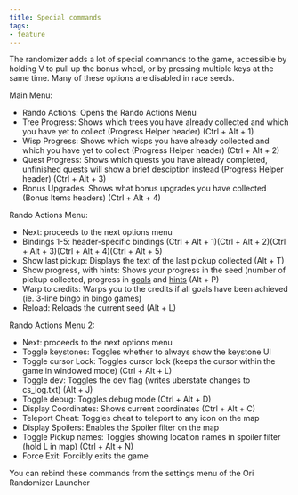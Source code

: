 ```yaml
---
title: Special commands
tags:
- feature
---
```

The randomizer adds a lot of special commands to the game, accessible by holding V to pull up the bonus wheel, or by pressing multiple keys at the same time. Many of these options are disabled in race seeds. 

Main Menu:
 - Rando Actions: Opens the Rando Actions Menu
 - Tree Progress: Shows which trees you have already collected and which you have yet to collect (Progress Helper header) (Ctrl + Alt + 1)
 - Wisp Progress: Shows which wisps you have already collected and which you have yet to collect (Progress Helper header) (Ctrl + Alt + 2)
 - Quest Progress: Shows which quests you have already completed, unfinished quests will show a brief desciption instead (Progress Helper header) (Ctrl + Alt + 3)
 - Bonus Upgrades: Shows what bonus upgrades you have collected (Bonus Items headers) (Ctrl + Alt + 4)

Rando Actions Menu:
 - Next: proceeds to the next options menu
 - Bindings 1-5: header-specific bindings (Ctrl + Alt + 1)(Ctrl + Alt + 2)(Ctrl + Alt + 3)(Ctrl + Alt + 4)(Ctrl + Alt + 5)
 - Show last pickup: Displays the text of the last pickup collected (Alt + T)
 - Show progress, with hints: Shows your progress in the seed (number of pickup collected, progress in [goals](/features/goal-modes) and [hints](/features/hints) (Alt + P)
 - Warp to credits: Warps you to the credits if all goals have been achieved (ie. 3-line bingo in bingo games)
 - Reload: Reloads the current seed (Alt + L)

Rando Actions Menu 2:
 - Next: proceeds to the next options menu
 - Toggle keystones: Toggles whether to always show the keystone UI
 - Toggle cursor Lock: Toggles cursor lock (keeps the cursor within the game in windowed mode) (Ctrl + Alt + L)
 - Toggle dev: Toggles the dev flag (writes uberstate changes to cs_log.txt) (Alt + J)
 - Toggle debug: Toggles debug mode (Ctrl + Alt + D)
 - Display Coordinates: Shows current coordinates (Ctrl + Alt + C)
 - Teleport Cheat: Toggles cheat to teleport to any icon on the map
 - Display Spoilers: Enables the Spoiler filter on the map
 - Toggle Pickup names: Toggles showing location names in spoiler filter (hold L in map) (Ctrl + Alt + N)
 - Force Exit: Forcibly exits the game
 

You can rebind these commands from the settings menu of the Ori Randomizer Launcher
